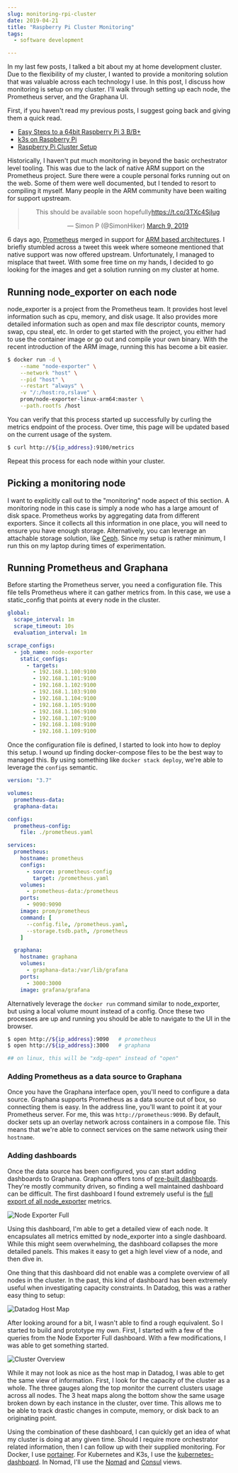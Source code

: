 ```yaml
---
slug: monitoring-rpi-cluster
date: 2019-04-21
title: "Raspberry Pi Cluster Monitoring"
tags:
  - software development

---
```


In my last few posts, I talked a bit about my at home development cluster.
Due to the flexibility of my cluster, I wanted to provide a monitoring solution that was valuable across each technology I use.
In this post, I discuss how monitoring is setup on my cluster.
I'll walk through setting up each node, the Prometheus server, and the Graphana UI.

<!--more-->

First, if you haven't read my previous posts, I suggest going back and giving them a quick read.

* [Easy Steps to a 64bit Raspberry Pi 3 B/B+](/blog/2019/03/17/64bit-raspberry-pi)
* [k3s on Raspberry Pi](/blog/2019/04/10/k8s-k3s-rpi-oh-my)
* [Raspberry Pi Cluster Setup](/blog/2019/04/12/rpi-cluster-setup)

Historically, I haven't put much monitoring in beyond the basic orchestrator level tooling.
This was due to the lack of native ARM support on the Prometheus project.
Sure there were a couple personal forks running out on the web.
Some of them were well documented, but I tended to resort to compiling it myself.
Many people in the ARM community have been waiting for support upstream.

<center>
<blockquote class="twitter-tweet"><p lang="en" dir="ltr">This should be available soon hopefully<a href="https://t.co/3TXc4SjIug">https://t.co/3TXc4SjIug</a></p>&mdash; Simon P (@SimonHiker) <a href="https://twitter.com/SimonHiker/status/1104430227785244672?ref_src=twsrc%5Etfw">March 9, 2019</a></blockquote> <script async src="https://platform.twitter.com/widgets.js" charset="utf-8"></script>
</center>

6 days ago, [Prometheus](https://prometheus.io) merged in support for [ARM based architectures](https://github.com/prometheus/prometheus/pull/5031).
I briefly stumbled across a tweet this week where someone mentioned that native support was now offered upstream.
Unfortunately, I managed to misplace that tweet.
With some free time on my hands, I decided to go looking for the images and get a solution running on my cluster at home.

## Running node_exporter on each node

node_exporter is a project from the Prometheus team.
It provides host level information such as cpu, memory, and disk usage.
It also provides more detailed information such as open and max file descriptor counts, memory swap, cpu steal, etc.
In order to get started with the project, you either had to use the container image or go out and compile your own binary.
With the recent introduction of the ARM image, running this has become a bit easier.

```bash
$ docker run -d \
    --name "node-exporter" \
    --network "host" \
    --pid "host" \
    --restart "always" \
    -v "/:/host:ro,rslave" \
    prom/node-exporter-linux-arm64:master \
    --path.rootfs /host
```

You can verify that this process started up successfully by curling the metrics endpoint of the process.
Over time, this page will be updated based on the current usage of the system.

```bash
$ curl http://${ip_address}:9100/metrics
```

Repeat this process for each node within your cluster.

## Picking a monitoring node

I want to explicitly call out to the "monitoring" node aspect of this section.
A monitoring node in this case is simply a node who has a large amount of disk space.
Prometheus works by aggregating data from different exporters.
Since it collects all this information in one place, you will need to ensure you have enough storage.
Alternatively, you can leverage an attachable storage solution, like [Ceph](https://ceph.com/).
Since my setup is rather minimum, I run this on my laptop during times of experimentation.

## Running Prometheus and Graphana

Before starting the Prometheus server, you need a configuration file.
This file tells Prometheus where it can gather metrics from.
In this case, we use a static_config that points at every node in the cluster.

```yaml
global:
  scrape_interval: 1m
  scrape_timeout: 10s
  evaluation_interval: 1m

scrape_configs:
  - job_name: node-exporter
    static_configs:
      - targets:
        - 192.168.1.100:9100
        - 192.168.1.101:9100
        - 192.168.1.102:9100
        - 192.168.1.103:9100
        - 192.168.1.104:9100
        - 192.168.1.105:9100
        - 192.168.1.106:9100
        - 192.168.1.107:9100
        - 192.168.1.108:9100
        - 192.168.1.109:9100
```

Once the configuration file is defined, I started to look into how to deploy this setup.
I wound up finding docker-compose files to be the best way to managed this.
By using something like `docker stack deploy`, we're able to leverage the `configs` semantic.

```yaml
version: "3.7"

volumes:
  prometheus-data:
  graphana-data:

configs:
  prometheus-config:
    file: ./prometheus.yaml

services:
  prometheus:
    hostname: prometheus
    configs:
      - source: prometheus-config
        target: /prometheus.yaml
    volumes:
      - prometheus-data:/prometheus
    ports:
      - 9090:9090
    image: prom/prometheus
    command: [
      --config.file, /prometheus.yaml,
      --storage.tsdb.path, /prometheus
    ]

  graphana:
    hostname: graphana
    volumes:
      - graphana-data:/var/lib/grafana
    ports:
      - 3000:3000
    image: grafana/grafana
```

Alternatively leverage the `docker run` command similar to node_exporter, but using a local volume mount instead of a config.
Once these two processes are up and running you should be able to navigate to the UI in the browser.

```bash 
$ open http://${ip_address}:9090   # prometheus
$ open http://${ip_address}:3000   # graphana

## on linux, this will be "xdg-open" instead of "open"
```

### Adding Prometheus as a data source to Graphana

Once you have the Graphana interface open, you'll need to configure a data source.
Graphana supports Prometheus as a data source out of box, so connecting them is easy.
In the address line, you'll want to point it at your Prometheus server.
For me, this was `http://prometheus:9090`.
By default, docker sets up an overlay network across containers in a compose file.
This means that we're able to connect services on the same network using their `hostname`.

### Adding dashboards

Once the data source has been configured, you can start adding dashboards to Graphana.
Graphana offers tons of [pre-built dashboards](https://grafana.com/dashboards).
They're mostly community driven, so finding a well maintained dashboard can be difficult.
The first dashboard I found extremely useful is the [full export of all node_exporter](https://grafana.com/dashboards/1860) metrics.

![Node Exporter Full](/statics/img/rpi-mon-node-exporter-full.png)

Using this dashboard, I'm able to get a detailed view of each node.
It encapsulates all metrics emitted by node_exporter into a single dashboard.
While this might seem overwhelming, the dashboard collapses the more detailed panels.
This makes it easy to get a high level view of a node, and then dive in.

One thing that this dashboard did not enable was a complete overview of all nodes in the cluster.
In the past, this kind of dashboard has been extremely useful when investigating capacity constraints.
In Datadog, this was a rather easy thing to setup:

![Datadog Host Map](/statics/img/rpi-mon-dd.jpg)

After looking around for a bit, I wasn't able to find a rough equivalent.
So I started to build and prototype my own.
First, I started with a few of the queries from the Node Exporter Full dashboard.
With a few modifications, I was able to get something started.

![Cluster Overview](/statics/img/rpi-mon-cluster-overview.png)

While it may not look as nice as the host map in Datadog, I was able to get the same view of information.
First, I look for the capacity of the cluster as a whole.
The three gauges along the top monitor the current clusters usage across all nodes.
The 3 heat maps along the bottom show the same usage broken down by each instance in the cluster, over time.
This allows me to be able to track drastic changes in compute, memory, or disk back to an originating point.

Using the combination of these dashboard, I can quickly get an idea of what my cluster is doing at any given time.
Should I require more orchestrator related information, then I can follow up with their supplied monitoring.
For Docker, I use [portainer](https://portainer.io).
For Kubernetes and K3s, I use the [kubernetes-dashboard](https://github.com/kubernetes/dashboard).
In Nomad, I'll use the [Nomad](https://www.nomadproject.io/) and [Consul](https://www.consul.io/) views.
